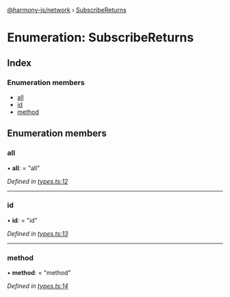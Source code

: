 [@harmony-js/network](../globals.md) › [SubscribeReturns](subscribereturns.md)

# Enumeration: SubscribeReturns

## Index

### Enumeration members

* [all](subscribereturns.md#all)
* [id](subscribereturns.md#id)
* [method](subscribereturns.md#method)

## Enumeration members

###  all

• **all**: = "all"

*Defined in [types.ts:12](https://github.com/FireStack-Lab/Harmony-sdk-core/blob/299af73/packages/harmony-network/src/types.ts#L12)*

___

###  id

• **id**: = "id"

*Defined in [types.ts:13](https://github.com/FireStack-Lab/Harmony-sdk-core/blob/299af73/packages/harmony-network/src/types.ts#L13)*

___

###  method

• **method**: = "method"

*Defined in [types.ts:14](https://github.com/FireStack-Lab/Harmony-sdk-core/blob/299af73/packages/harmony-network/src/types.ts#L14)*
